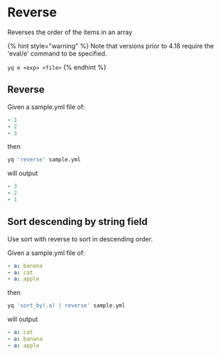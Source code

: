 # Reverse

Reverses the order of the items in an array 

{% hint style="warning" %}
Note that versions prior to 4.18 require the 'eval/e' command to be specified.&#x20;

`yq e <exp> <file>`
{% endhint %}

## Reverse
Given a sample.yml file of:
```yaml
- 1
- 2
- 3
```
then
```bash
yq 'reverse' sample.yml
```
will output
```yaml
- 3
- 2
- 1
```

## Sort descending by string field
Use sort with reverse to sort in descending order.

Given a sample.yml file of:
```yaml
- a: banana
- a: cat
- a: apple
```
then
```bash
yq 'sort_by(.a) | reverse' sample.yml
```
will output
```yaml
- a: cat
- a: banana
- a: apple
```

